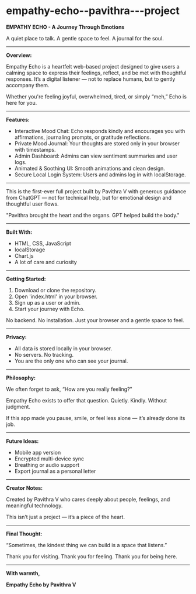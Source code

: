 # empathy-echo--pavithra---project

**EMPATHY ECHO - A Journey Through Emotions**

A quiet place to talk. A gentle space to feel. A journal for the soul.

---

**Overview:**

Empathy Echo is a heartfelt web-based project designed to give users a calming space to express their feelings, reflect, and be met with thoughtful responses. It’s a digital listener — not to replace humans, but to gently accompany them.

Whether you're feeling joyful, overwhelmed, tired, or simply “meh,” Echo is here for you.

---

**Features:**

- Interactive Mood Chat: Echo responds kindly and encourages you with affirmations, journaling prompts, or gratitude reflections.
- Private Mood Journal: Your thoughts are stored only in your browser with timestamps.
- Admin Dashboard: Admins can view sentiment summaries and user logs.
- Animated & Soothing UI: Smooth animations and clean design.
- Secure Local Login System: Users and admins log in with localStorage.

---

This is the first-ever full project built by Pavithra V with generous guidance from ChatGPT — not for technical help, but for emotional design and thoughtful user flows.

"Pavithra brought the heart and the organs. GPT helped build the body."

---

**Built With:**

- HTML, CSS, JavaScript
- localStorage
- Chart.js
- A lot of care and curiosity

---

**Getting Started:**

1. Download or clone the repository.
2. Open 'index.html' in your browser.
3. Sign up as a user or admin.
4. Start your journey with Echo.

No backend. No installation. Just your browser and a gentle space to feel.

---

**Privacy:**

- All data is stored locally in your browser.
- No servers. No tracking.
- You are the only one who can see your journal.

---

**Philosophy:**

We often forget to ask, “How are you really feeling?”

Empathy Echo exists to offer that question. Quietly. Kindly. Without judgment.

If this app made you pause, smile, or feel less alone — it’s already done its job.

---

**Future Ideas:**

- Mobile app version
- Encrypted multi-device sync
- Breathing or audio support
- Export journal as a personal letter

---

**Creator Notes:**

Created by Pavithra V  who cares deeply about people, feelings, and meaningful technology.

This isn’t just a project — it’s a piece of the heart.

---

**Final Thought:**

“Sometimes, the kindest thing we can build is a space that listens.”

Thank you for visiting. Thank you for feeling. Thank you for being here.


---


**With warmth,**



**Empathy Echo by Pavithra V**
